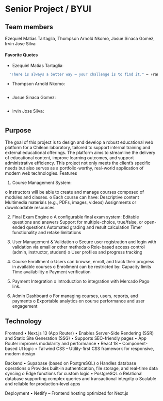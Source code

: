 # Senior Project / BYUI

## Team members

Ezequiel Matias Tartaglia, Thompson Arnold Nkomo, Josue Sinaca Gomez, Irvin Jose Silva

#### Favorite Quotes
  - Ezequiel Matias Tartaglia:

  ```bash
    "There is always a better way – your challenge is to find it." — Frank Bunker Gilbreth
  ```

  - Thompson Arnold Nkomo:

  ```bash
  
  ```

  - Josue Sinaca Gomez:

  ```bash
  
  ```

  - Irvin Jose Silva:

  ```bash
  
  ```

## Purpose

The goal of this project is to design and develop a robust educational web platform for a Chilean laboratory, tailored to support internal training and external educational offerings. The platform aims to streamline the delivery of educational content, improve learning outcomes, and support administrative efficiency. This project not only meets the client’s specific needs but also serves as a portfolio-worthy, real-world application of modern web technologies.
Features

1.	Course Management System:

  o	Instructors will be able to create and manage courses composed of modules and classes. 
  o	Each course can have: Descriptive content Multimedia materials (e.g., PDFs, images, videos) Assignments or downloadable resources 
  
2.	Final Exam Engine 
  o	A configurable final exam system: Editable questions and answers Support for multiple-choice, true/false, or open-ended questions Automated grading and result calculation Timer functionality and retake limitations

3.	User Management & Validation 
  o	Secure user registration and login with validation via email or other methods 
  o	Role-based access control (admin, instructor, student) 
  o	User profiles and progress tracking

4.	Course Enrollment 
  o	Users can browse, enroll, and track their progress in available courses 
  o	Enrollment can be restricted by: Capacity limits Time availability 
  o	Payment verification

5.	Payment Integration 
  o	Introduction to integration with Mercado Pago link.

6.	Admin Dashboard 
  o	For managing courses, users, reports, and payments 
  o	Exportable analytics on course performance and user engagement

## Technology

Frontend
•	Next.js 13 (App Router)
•	Enables Server-Side Rendering (SSR) and Static Site Generation (SSG)
•	Supports SEO-friendly pages
•	App Router improves modularity and performance
•	React 18 – Component-based UI logic
•	Tailwind CSS – Utility-first CSS framework for responsive, modern design

Backend
•	Supabase (based on PostgreSQL)
  o	Handles database operations
  o	Provides built-in authentication, file storage, and real-time data syncing
  o	Edge functions for custom logic
•	PostgreSQL
  o	Relational database supporting complex queries and transactional integrity
  o	Scalable and reliable for production-level apps
  
Deployment
•	Netlify – Frontend hosting optimized for Next.js

